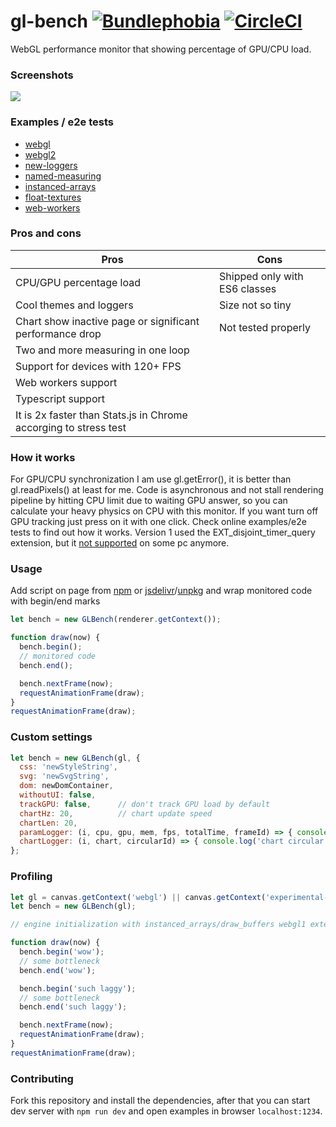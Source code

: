 # gl-bench [![Bundlephobia](https://badgen.net/bundlephobia/minzip/gl-bench)](https://bundlephobia.com/result?p=gl-bench) [![CircleCI](https://badgen.net/github/status/munrocket/gl-bench)](https://circleci.com/gh/munrocket/gl-bench)

WebGL performance monitor that showing percentage of GPU/CPU load.

### Screenshots
![](https://habrastorage.org/webt/vb/ys/pz/vbyspz0emcxkslj0c-u0toxbom0.png)

### Examples / e2e tests
- [webgl](https://munrocket.github.io/gl-bench/examples/webgl.html)
- [webgl2](https://munrocket.github.io/gl-bench/examples/webgl2.html)
- [new-loggers](https://munrocket.github.io/gl-bench/examples/new-loggers.html)
- [named-measuring](https://munrocket.github.io/gl-bench/examples/named-measuring.html)
- [instanced-arrays](https://munrocket.github.io/gl-bench/examples/web-workers.html)
- [float-textures](https://munrocket.github.io/gl-bench/examples/float-textures.html)
- [web-workers](https://munrocket.github.io/gl-bench/examples/web-workers.html)

### Pros and cons
|                        Pros                                      |             Cons                         |
|------------------------------------------------------------------|------------------------------------------|
| CPU/GPU percentage load                                          | Shipped only with ES6 classes            |
| Cool themes and loggers                                          | Size not so tiny                         |
| Chart show inactive page or significant performance drop         | Not tested properly                      |
| Two and more measuring in one loop                               |                                          |
| Support for devices with 120+ FPS                                |                                          |
| Web workers support                                              |                                          |
| Typescript support                                               |                                          | 
| It is 2x faster than Stats.js in Chrome accorging to stress test |                                          |

### How it works
For GPU/CPU synchronization I am use gl.getError(), it is better than gl.readPixels() at least for me. Code is asynchronous and not stall rendering pipeline by hitting CPU limit due to waiting GPU answer, so you can calculate your heavy physics on CPU with this monitor. If you want turn off GPU tracking just press on it with one click. Check online examples/e2e tests to find out how it works. Version 1 used the EXT_disjoint_timer_query extension, but it [not supported](https://caniuse.com/#search=disjoint_timer_query) on some pc anymore.

### Usage
Add script on page from [npm](https://www.npmjs.com/package/gl-bench) or [jsdelivr](https://cdn.jsdelivr.net/npm/gl-bench/dist/gl-bench.min.js)/[unpkg](https://unpkg.com/gl-bench/dist/gl-bench.min.js) and wrap monitored code with begin/end marks
```javascript
let bench = new GLBench(renderer.getContext());

function draw(now) {
  bench.begin();
  // monitored code
  bench.end();

  bench.nextFrame(now);
  requestAnimationFrame(draw);
}
requestAnimationFrame(draw);
```

### Custom settings
```javascript
let bench = new GLBench(gl, {
  css: 'newStyleString',
  svg: 'newSvgString',
  dom: newDomContainer,
  withoutUI: false,
  trackGPU: false,      // don't track GPU load by default
  chartHz: 20,          // chart update speed
  chartLen: 20,
  paramLogger: (i, cpu, gpu, mem, fps, totalTime, frameId) => { console.log(cpu, gpu) },
  chartLogger: (i, chart, circularId) => { console.log('chart circular buffer=', chart) },
};
```

### Profiling
```javascript
let gl = canvas.getContext('webgl') || canvas.getContext('experimental-webgl');
let bench = new GLBench(gl);

// engine initialization with instanced_arrays/draw_buffers webgl1 extensions goes after!

function draw(now) {
  bench.begin('wow');
  // some bottleneck
  bench.end('wow');

  bench.begin('such laggy');
  // some bottleneck
  bench.end('such laggy');

  bench.nextFrame(now);
  requestAnimationFrame(draw);
}
requestAnimationFrame(draw);
```

### Contributing
Fork this repository and install the dependencies, after that you can start dev server with `npm run dev`
and open examples in browser `localhost:1234`.

[//]: # (posible optimizations: delete array clone, get rid of self)